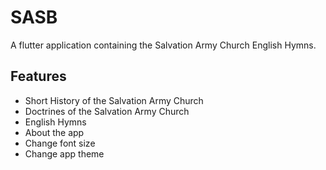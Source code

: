 # SASB

A flutter application containing the Salvation Army Church English Hymns.

## Features

- Short History of the Salvation Army Church
- Doctrines of the Salvation Army Church
- English Hymns
- About the app
- Change font size
- Change app theme
